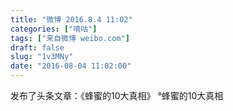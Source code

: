 ```yaml
---
title: "微博 2016.8.4 11:02"
categories: ["嘀咕"]
tags: ["来自微博 weibo.com"]
draft: false
slug: "1v3MNy"
date: "2016-08-04 11:02:00"
---
```


<p>发布了头条文章：《蜂蜜的10大真相》 °蜂蜜的10大真相 ​​​​</p>
